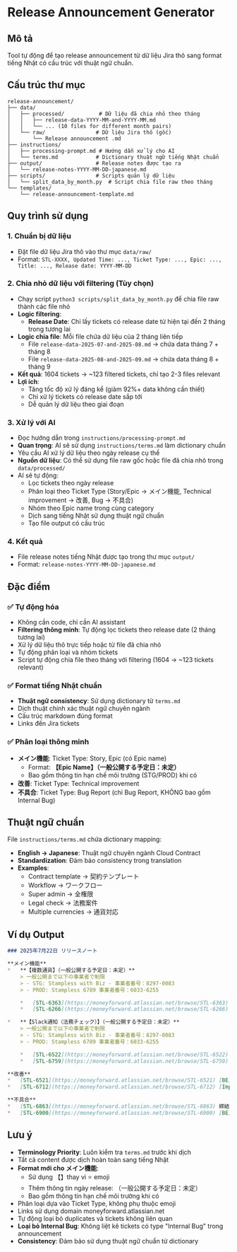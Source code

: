 # Release Announcement Generator

## Mô tả
Tool tự động để tạo release announcement từ dữ liệu Jira thô sang format tiếng Nhật có cấu trúc với thuật ngữ chuẩn.

## Cấu trúc thư mục

```
release-announcement/
├── data/
│   ├── processed/           # Dữ liệu đã chia nhỏ theo tháng
│   │   ├── release-data-YYYY-MM-and-YYYY-MM.md
│   │   └── ... (10 files for different month pairs)
│   └── raw/                # Dữ liệu Jira thô (gốc)
│       └── Release announcement .md
├── instructions/
│   ├── processing-prompt.md # Hướng dẫn xử lý cho AI
│   └── terms.md            # Dictionary thuật ngữ tiếng Nhật chuẩn
├── output/                 # Release notes được tạo ra
│   └── release-notes-YYYY-MM-DD-japanese.md
├── scripts/                # Scripts quản lý dữ liệu
│   └── split_data_by_month.py  # Script chia file raw theo tháng
└── templates/
    └── release-announcement-template.md
```

## Quy trình sử dụng

### 1. Chuẩn bị dữ liệu
- Đặt file dữ liệu Jira thô vào thư mục `data/raw/`
- Format: `STL-XXXX, Updated Time: ..., Ticket Type: ..., Epic: ..., Title: ..., Release date: YYYY-MM-DD`

### 2. Chia nhỏ dữ liệu với filtering (Tùy chọn)
- Chạy script `python3 scripts/split_data_by_month.py` để chia file raw thành các file nhỏ
- **Logic filtering**: 
  - **Release Date**: Chỉ lấy tickets có release date từ hiện tại đến 2 tháng trong tương lai
- **Logic chia file**: Mỗi file chứa dữ liệu của 2 tháng liên tiếp
  - File `release-data-2025-07-and-2025-08.md` → chứa data tháng 7 + tháng 8
  - File `release-data-2025-08-and-2025-09.md` → chứa data tháng 8 + tháng 9
- **Kết quả**: 1604 tickets → ~123 filtered tickets, chỉ tạo 2-3 files relevant
- **Lợi ích**: 
  - Tăng tốc độ xử lý đáng kể (giảm 92%+ data không cần thiết)
  - Chỉ xử lý tickets có release date sắp tới
  - Dễ quản lý dữ liệu theo giai đoạn

### 3. Xử lý với AI
- Đọc hướng dẫn trong `instructions/processing-prompt.md`
- **Quan trọng**: AI sẽ sử dụng `instructions/terms.md` làm dictionary chuẩn
- Yêu cầu AI xử lý dữ liệu theo ngày release cụ thể
- **Nguồn dữ liệu**: Có thể sử dụng file raw gốc hoặc file đã chia nhỏ trong `data/processed/`
- AI sẽ tự động:
  - Lọc tickets theo ngày release
  - Phân loại theo Ticket Type (Story/Epic → メイン機能, Technical improvement → 改善, Bug → 不具合)
  - Nhóm theo Epic name trong cùng category
  - Dịch sang tiếng Nhật sử dụng thuật ngữ chuẩn
  - Tạo file output có cấu trúc

### 4. Kết quả
- File release notes tiếng Nhật được tạo trong thư mục `output/`
- Format: `release-notes-YYYY-MM-DD-japanese.md`

## Đặc điểm

### ✅ Tự động hóa
- Không cần code, chỉ cần AI assistant  
- **Filtering thông minh**: Tự động lọc tickets theo release date (2 tháng tương lai)
- Xử lý dữ liệu thô trực tiếp hoặc từ file đã chia nhỏ
- Tự động phân loại và nhóm tickets
- Script tự động chia file theo tháng với filtering (1604 → ~123 tickets relevant)

### ✅ Format tiếng Nhật chuẩn
- **Thuật ngữ consistency**: Sử dụng dictionary từ `terms.md`
- Dịch thuật chính xác thuật ngữ chuyên ngành
- Cấu trúc markdown đúng format
- Links đến Jira tickets

### ✅ Phân loại thông minh
- **メイン機能**: Ticket Type: Story, Epic (có Epic name)
  - Format: **【Epic Name】（一般公開する予定日：未定）**
  - Bao gồm thông tin hạn chế môi trường (STG/PROD) khi có
- **改善**: Ticket Type: Technical improvement
- **不具合**: Ticket Type: Bug Report (chỉ Bug Report, KHÔNG bao gồm Internal Bug)

## Thuật ngữ chuẩn

File `instructions/terms.md` chứa dictionary mapping:
- **English → Japanese**: Thuật ngữ chuyên ngành Cloud Contract
- **Standardization**: Đảm bảo consistency trong translation
- **Examples**:
  - Contract template → 契約テンプレート
  - Workflow → ワークフロー
  - Super admin → 全権限
  - Legal check → 法務案件
  - Multiple currencies → 通貨対応

## Ví dụ Output

```markdown
### 2025年7月22日 リリースノート

**メイン機能**
*   **【複数通貨】（一般公開する予定日：未定）**
    > 一般公開まで以下の事業者で制限
    > - STG: Stampless with Biz - 事業者番号：8297-0083　
    > - PROD: Stampless 6789 事業者番号：6033-6255

    *   [STL-6363](https://moneyforward.atlassian.net/browse/STL-6363) ユーザーとして、締結済み契約リストで通貨による並べ替えが可能
    *   [STL-6266](https://moneyforward.atlassian.net/browse/STL-6266) [通常フロー] 申請者として、通貨を含む契約を申請できます

*   **【Slack通知（法務チェック）】（一般公開する予定日：未定）**
    > 一般公開まで以下の事業者で制限
    > - STG: Stampless with Biz - 事業者番号：8297-0083　
    > - PROD: Stampless 6789 事業者番号：6033-6255

    *   [STL-6522](https://moneyforward.atlassian.net/browse/STL-6522) [FE] (React移行) Cloud Contractユーザーとして、新しい通知設定ページを見ることができます
    *   [STL-6759](https://moneyforward.atlassian.net/browse/STL-6759) Slack通知ユーザーとして、Cloud ContractとのSlackアカウントのリンクを解除できます

**改善**
*   [STL-6521](https://moneyforward.atlassian.net/browse/STL-6521) [BE] LightPDFの使用にフィーチャーフラグを使用
*   [STL-6712](https://moneyforward.atlassian.net/browse/STL-6712) [Improvement][BE][DocumentType,StampType,CustomFields] ユーザーはリストの上部から最新の項目を見ることができます

**不具合**
*   [STL-6863](https://moneyforward.atlassian.net/browse/STL-6863) 締結証明書PDFで簡体字中国語のフォントが表示されます
*   [STL-6900](https://moneyforward.atlassian.net/browse/STL-6900) [BE]ユーザーグループに基づいて権限が設定されている場合、支払側は契約を表示できません
```

## Lưu ý
- **Terminology Priority**: Luôn kiểm tra `terms.md` trước khi dịch
- Tất cả content được dịch hoàn toàn sang tiếng Nhật
- **Format mới cho メイン機能**:
  - Sử dụng 【】thay vì ⭐️ emoji
  - Thêm thông tin ngày release: （一般公開する予定日：未定）
  - Bao gồm thông tin hạn chế môi trường khi có
- Phân loại dựa vào Ticket Type, không phụ thuộc emoji
- Links sử dụng domain moneyforward.atlassian.net
- Tự động loại bỏ duplicates và tickets không liên quan
- **Loại bỏ Internal Bug**: Không liệt kê tickets có type "Internal Bug" trong announcement
- **Consistency**: Đảm bảo sử dụng thuật ngữ chuẩn từ dictionary 